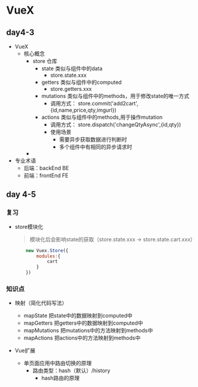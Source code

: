 # VueX

## day4-3
* VueX
    * 核心概念
        * store     仓库
            * state     类似与组件中的data
                * store.state.xxx
            * getters   类似与组件中的computed
                * store.getters.xxx
            * mutations  类似与组件中的methods，用于修改state的唯一方式
                * 调用方式： store.commit('add2cart',{id,name,price,qty,imgurl})
            * actions   类似与组件中的methods,用于操作mutation
                * 调用方式： store.dispatch('changeQtyAsync',{id,qty})
                * 使用场景
                    * 需要异步获取数据进行判断时
                    * 多个组件中有相同的异步请求时
        * 
* 专业术语
    * 后端：backEnd  BE
    * 前端：frontEnd FE

## day 4-5

### 复习
* store模块化
    > 模块化后会影响state的获取（store.state.xxx -> store.state.cart.xxx）
    ```js
        new Vuex.Store({
            modules:{
                cart
            }
        })
    ```

### 知识点
* 映射（简化代码写法）
    * mapState      把state中的数据映射到computed中
    * mapGetters    把getters中的数据映射到computed中
    * mapMutations  把mutations中的方法映射到methods中
    * mapActions    把actions中的方法映射到methods中

* Vue扩展
    * 单页面应用中路由切换的原理
        * 路由类型：hash（默认）/history
            * hash路由的原理